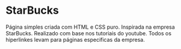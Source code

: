 # StarBucks
Página simples criada com HTML e CSS puro. Inspirada na empresa StarBucks. Realizado com base nos tutoriais do youtube. 
Todos os hiperlinkes levam para páginas especificas da empresa.
